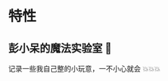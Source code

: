 # 特性

## 彭小呆的魔法实验室 :jack_o_lantern:

记录一些我自己整的小玩意，一不小心就会 :boom::boom::boom: <Badge text="Danger" type="error"/> 